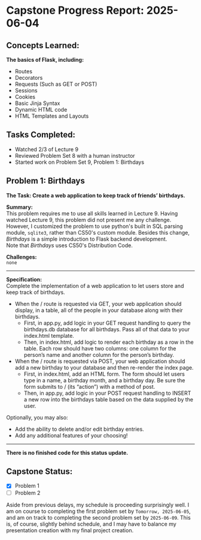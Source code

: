# Capstone Progress Report: 2025-06-04

## Concepts Learned:
**The basics of Flask, including:**
* Routes
* Decorators
* Requests (Such as GET or POST)
* Sessions
* Cookies
* Basic Jinja Syntax
* Dynamic HTML code
* HTML Templates and Layouts

## Tasks Completed:
* Watched 2/3 of Lecture 9
* Reviewed Problem Set 8 with a human instructor
* Started work on Problem Set 9, Problem 1: Birthdays


## Problem 1: Birthdays
**The Task: Create a web application to keep track of friends’ birthdays.**



**Summary:**  
This problem requires me to use all skills learned in Lecture 9. Having watched Lecture 9, this problem did not present me any challenge. However, I customized the problem to use python's built in SQL parsing module, `sqlite3`, rather than CS50's custom module. Besides this change, *Birthdays* is a simple introduction to Flask backend development.  
Note that *Birthdays* uses CS50's Distribution Code.

**Challenges:** <br>
`none`

---

**Specification:**  
Complete the implementation of a web application to let users store and keep track of birthdays.

* When the / route is requested via GET, your web application should display, in a table, all of the people in your database along with their birthdays.
    * First, in app.py, add logic in your GET request handling to query the birthdays.db database for all birthdays. Pass all of that data to your index.html template.
    * Then, in index.html, add logic to render each birthday as a row in the table. Each row should have two columns: one column for the person’s name and another column for the person’s birthday.
* When the / route is requested via POST, your web application should add a new birthday to your database and then re-render the index page.
    * First, in index.html, add an HTML form. The form should let users type in a name, a birthday month, and a birthday day. Be sure the form submits to / (its “action”) with a method of post.
    * Then, in app.py, add logic in your POST request handling to INSERT a new row into the birthdays table based on the data supplied by the user.

Optionally, you may also:
* Add the ability to delete and/or edit birthday entries.
* Add any additional features of your choosing!

---

**There is no finished code for this status update.**

## Capstone Status:
- [x] Problem 1  
- [ ] Problem 2   

Aside from previous delays, my schedule is proceeding surprisingly well. I am on course to completing the first problem set by `Tomorrow, 2025-06-05`, and am on track to completing the second problem set by `2025-06-09`. This is, of course, slightly behind schedule, and I may have to balance my presentation creation with my final project creation.


